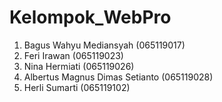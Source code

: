 # Kelompok_WebPro

1. Bagus Wahyu Mediansyah (065119017)
2. Feri Irawan (065119023)
3. Nina Hermiati (065119026)
4. Albertus Magnus Dimas Setianto (065119028)
5. Herli Sumarti (065119102)

